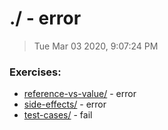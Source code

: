 # ./ - error

> Tue Mar 03 2020, 9:07:24 PM

### Exercises:

* [reference-vs-value/](./reference-vs-value/) - error
* [side-effects/](./side-effects/) - error
* [test-cases/](./test-cases/) - fail

